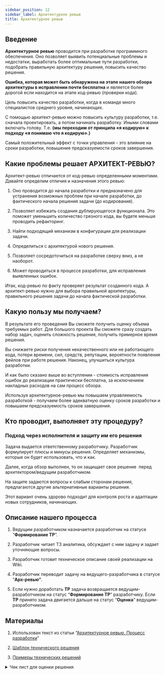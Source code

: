 ```yaml
---
sidebar_position: 12
sidebar_label: Архитектурное ревью
title: Архитектурное ревью
---
```


## Введение

**Архитектурное ревью** проводится при разработке программного обеспечения. Оно позволяет выявить потенциальные проблемы и недостатки, выработать более оптимальные пути разработки, подобрать правильную архитектуру решения, повысить качество решения.

**Ошибка, которая может быть обнаружена на этапе нашего обзора архитектуры в исправлении почти бесплатна** и является более дорогой если находится на этапе код-ревью (проверки кода).

Цель повысить качество разработки, когда в команде много специалистов среднего уровня, начинающих.

С помощью архитект-ревью можно повысить культуру разработки, т.е. сначала проектировать, а потом начинать разработку. Иными словами включать голову. Т.е. **(мы переходим от принципа «я кодирую» к подходу «я понимаю что я кодирую».)**

Самый положительный эффект с точки управления - это влияние на сроки разработки, повышение предсказуемости сроков завершения.

## Какие проблемы решает АРХИТЕКТ-РЕВЬЮ?

Архитект-ревью отличается от код-ревью определенными моментами. Давайте определим отличия и назначения этого ревью:

1. Оно проводится до начала разработки и предназначено для устранения возможных проблем при начале разработки, до фактического начала решения задачи (до кодирования).

2. Позволяет избежать создания дублирующегося функционала. Это поможет уменьшить количество грязного кода, вы будете меньше проводить рефакторинг.

3. Найти подходящий механизм в конфигурации для реализации задачи.

4. Определиться с архитектурой нового решения.

5. Позволяет сосредоточиться на разработке сверху вниз, а не наоборот.

6. Может проводиться в процессе разработки, для исправления выявленных ошибок.

Итак, код-ревью по факту проверяет результат созданного кода. А архитект-ревью нужно для выбора правильной архитектуры, правильного решения задачи до начала фактической разработки.

## Какую пользу мы получаем?

В результате его проведения Вы сможете получить оценку объема требуемых работ. Для большого проекта Вы сможете сразу создать набор задач, оценить сложность решения, получить примерное время решения.

Вы снижаете риски получения некачественного или не работающего кода, потери времени, сил, средств, репутации, вероятности появления фейлов при работе решения. Наконец, улучшиться культура разработки.

И как было сказано выше во вступлении - стоимость исправления ошибок до реализации практически бесплатна, за исключением накладных расходов на сам процесс обзора.

Используя архитектурное-ревью мы повышаем управляемость разработкой - получаем более адекватную оценку сроков разработки и повышаем предсказуемость сроков завершения.

## Кто проводит, выполняет эту процедуру?

### Подход через исполнителя и защиту им его решения

Задача выдается ответственному разработчику. Разработчик формулирует плюсы и минусы решения. Определяет механизмы, которые он будет использовать, что и как.

Далее, когда обзор выполнен, то он защищает свое решение  перед архитектором/ведущим разработчиком.

На защите задаются вопросы к слабым сторонам решения, предлагаются другие альтернативные варианты решения.

Этот вариант очень здорово подходит для контроля роста и адаптации новых сотрудников, начинающих.

## Описание нашего процесса

1. Ведущим разработчиком назначается разработчик на статусе  “**Формирование ТР**“.

2. Разработчик читает ТЗ аналитика, обсуждает с ним задачу и задает уточняющие вопросы.

3. Разработчик готовит техническое описание своей реализации на Wiki.

4. Разработчик переводит задачу на ведущего-разработчика в статусе “**Арх-ревью“**.

5. Если нужно доработать **ТР** задача возвращается ведущим-разработчиком на статус “**Формирование ТР**“ разработчику. Если **ТР** принято задача двигается дальше на статус “**Оценка**“ ведущим-разработчиком.

## Материалы

1. Использован текст из статьи “[Архитектурное ревью. Процесс разработки](https://infostart.ru/pm/1960257/)”

2. [Шаблон технического решения](./technical_solutions/pattern.md)

3. [Примеры технических решений](../examples_technical_solutions/)

<details>
  <summary>Чек лист для оценки решения</summary>

| Раздел  | Вопрос | 
| ------------- | ------------- |
|Обоснование необходимости изменений| Требуется ли доработка конфигурации?|
|Обоснование необходимости изменений|Требуется ли уточнение требований, нужны ли дополнительные вопросы?|
|Обоснование необходимости изменений|Полностью ли решение соответствует требованиям задачи?|
|Обоснование необходимости изменений|Есть ли риски неполного выполнения требований?|
|Оценка объема работ|Требуется ли добавление новых объектов (справочников, регистров, документов)?|
|Оценка объема работ|Требуется ли изменение существующих объектов (добавление реквизитов, форм, состава типов)?|
|Оценка объема работ|Разрабатывается ли новая подсистема или механизм?|
|Оценка объема работ|Вносятся ли исправления в существующий механизм?|
|Совместимость и обновление|Какие будут проблемы с обновлением типового решения?|
|Качество решения|Приведет ли данное решение к проблемам снижения производительности?|
|Качество решения|Соответствует ли решение принятым стандартам разработки (наименования, комментарии, структура кода и т.д.)?|
|Качество решения|Соблюдаются ли правила разработки (использование общих модулей, разделение ролей и т.д.)?|
|Альтернативные варианты реализации|Можно ли механизм заполнения, расчета, рассылки и т.п. вынести в фоновую обработку?|
|Альтернативные варианты реализации|Можно ли реализовать отдельной обработкой?|
|Тестирование|Требуется ли разработка тестов для проверки решения?|
|Тестирование|Какие виды тестирования необходимы (модульное, интеграционное, нагрузочное и т.д.)?|
|Безопасность|Есть ли риски нарушения безопасности данных или доступа?|
|Безопасность|Требуются ли дополнительные меры по обеспечению безопасности?|
|Интеграция|Требуется ли интеграция с другими системами или сервисами?|
|Интеграция|Какие протоколы и форматы данных необходимо использовать?|
|Документация|Требуется ли разработка дополнительной документации по решению?|
|Документация|Какие разделы документации необходимо подготовить?|
|Развертывание и миграция|Каков план развертывания решения в промышленную эксплуатацию?|
|Развертывание и миграция|Требуется ли миграция или конвертация данных?|
|Сопровождение и поддержка|Как будет организовано сопровождение и поддержка решения?|
|Сопровождение и поддержка|Требуются ли дополнительные ресурсы для поддержки?|
|Оценка ресурсов|Оценка времени решения|

</details>

